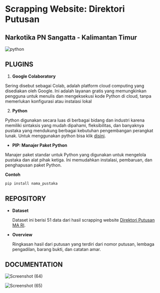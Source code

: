 # Scrapping Website: Direktori Putusan
## Narkotika PN Sangatta - Kalimantan Timur

![[python](https://www.python.org/downloads/)](https://github.com/hanifahsantoso/Dataset-Narkotika_099_119/assets/80865973/e19919d9-23b2-46a6-aee5-44848eb7d942)

## PLUGINS
1. **Google Colaboratory**

Sering disebut sebagai Colab, adalah platform cloud computing yang disediakan oleh Google. Ini adalah layanan gratis yang memungkinkan pengguna untuk menulis dan mengeksekusi kode Python di cloud, tanpa memerlukan konfigurasi atau instalasi lokal

2. **Python**

Python digunakan secara luas di berbagai bidang dan industri karena memiliki sintaksis yang mudah dipahami, fleksibilitas, dan banyaknya pustaka yang mendukung berbagai kebutuhan pengembangan perangkat lunak.
Untuk menggunakan python bisa klik [disini](https://www.python.org/downloads/).
 
 - **PIP: Manajer Paket Python**
  
Manajer paket standar untuk Python yang digunakan untuk mengelola pustaka dan alat pihak ketiga. Ini memudahkan instalasi, pembaruan, dan penghapusan paket Python. 

**Contoh**
```sh
pip install nama_pustaka
```
## REPOSITORY

- **Dataset**

  Dataset ini berisi 51 data dari hasil scrapping website [Direktori Putusan MA RI](https://putusan3.mahkamahagung.go.id/beranda.html).
  
- **Overview**

  Ringkasan hasil dari putusan yang terdiri dari nomor putusan, lembaga pengadilan, barang bukti, dan catatan amar.

## DOCUMENTATION
![Screenshot (64)](https://github.com/hanifahsantoso/Dataset-Narkotika_099_119/assets/80865973/a4441bff-7696-40a7-a5b0-79451690f3cc)

![Screenshot (65)](https://github.com/hanifahsantoso/Dataset-Narkotika_099_119/assets/80865973/a4441bff-7696-40a7-a5b0-79451690f3cc)
